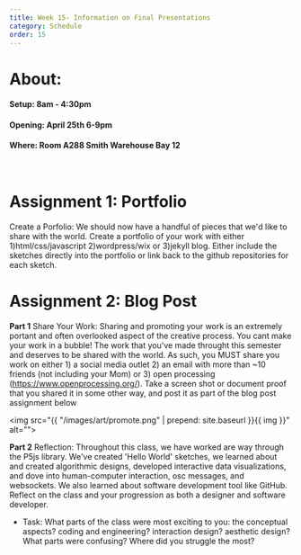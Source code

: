 ```yaml
---
title: Week 15- Information on Final Presentations
category: Schedule
order: 15
---
```


# About:

#### Setup: 8am - 4:30pm

#### Opening: April 25th 6-9pm

#### Where: Room A288 Smith Warehouse Bay 12

<br>

# Assignment 1: Portfolio
Create a Porfolio: We should now have a handful of pieces that we'd like to share with the world. Create a portfolio of your work with either 1)html/css/javascript 2)wordpress/wix or 3)jekyll blog. Either include the sketches directly into the portfolio or link back to the github repositories for each sketch.

# Assignment 2: Blog Post
**Part 1** Share Your Work: Sharing and promoting your work is an extremely portant and often overlooked aspect of the creative process. You cant make your work in a bubble! The work that you've made throught this semester and deserves to be shared with the world. As such, you MUST share you work on either 1) a social media outlet 2) an email with more than ~10 friends (not including your Mom) or 3) open processing (https://www.openprocessing.org/). Take a screen shot or document proof that you shared it in some other way, and post it as part of the blog post assignment below

<img src="{{ "/images/art/promote.png" | prepend: site.baseurl }}{{ img }}" alt="">

**Part 2** Reflection: Throughout this class, we have worked are way through the P5js library. We've created 'Hello World' sketches, we learned about and created algorithmic designs, developed interactive data visualizations, and dove into human-computer interaction, osc messages, and websockets. We also learned about software development tool like GitHub. Reflect on the class and your progression as both a designer and software developer. 

* Task: What parts of the class were most exciting to you: the conceptual aspects? coding and engineering? interaction design? aesthetic design? What parts were confusing? Where did you struggle the most? 

